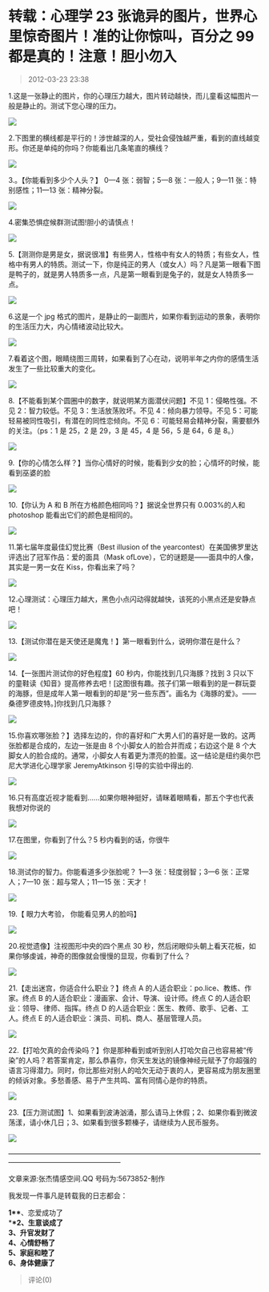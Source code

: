 # 转载：心理学 23 张诡异的图片，世界心里惊奇图片！准的让你惊叫，百分之 99 都是真的！注意！胆小勿入

> 2012-03-23 23:38

1.这是一张静止的图片，你的心理压力越大，图片转动越快，而儿童看这幅图片一般是静止的。测试下您心理的压力。

[![](http://ddns.4a1801.life:5244/d/NAS/Qzone_wyf/Blogs/images/CA37F534.webp)](http://ddns.4a1801.life:5244/d/NAS/Qzone_wyf/Blogs/images/CA37F534.webp)

2.下图里的横线都是平行的！涉世越深的人，受社会侵蚀越严重，看到的直线越变形。你还是单纯的你吗？你能看出几条笔直的横线？

[![](http://ddns.4a1801.life:5244/d/NAS/Qzone_wyf/Blogs/images/C919CAF8.webp)](http://ddns.4a1801.life:5244/d/NAS/Qzone_wyf/Blogs/images/C919CAF8.webp)

3.。【你能看到多少个人头？】 0—4 张：弱智；5—8 张：一般人；9—11 张：特别感性；11—13 张：精神分裂。

[![](http://ddns.4a1801.life:5244/d/NAS/Qzone_wyf/Blogs/images/9E620754.webp)](http://ddns.4a1801.life:5244/d/NAS/Qzone_wyf/Blogs/images/9E620754.webp)

4.密集恐惧症候群测试图!胆小的请慎点！

[![](http://ddns.4a1801.life:5244/d/NAS/Qzone_wyf/Blogs/images/33C15840.webp)](http://ddns.4a1801.life:5244/d/NAS/Qzone_wyf/Blogs/images/33C15840.webp)

5.【测测你是男是女，据说很准】有些男人，性格中有女人的特质；有些女人，性格中有男人的特质。测试一下，你是纯正的男人（或女人）吗？凡是第一眼看下图是鸭子的，就是男人特质多一点，凡是第一眼看到是兔子的，就是女人特质多一点。

[![](http://ddns.4a1801.life:5244/d/NAS/Qzone_wyf/Blogs/images/7A94AF37.webp)](http://ddns.4a1801.life:5244/d/NAS/Qzone_wyf/Blogs/images/7A94AF37.webp)

6.这是一个 jpg 格式的图片，是静止的一副图片，如果你看到运动的景象，表明你的生活压力大，内心情绪波动比较大。

[![](http://ddns.4a1801.life:5244/d/NAS/Qzone_wyf/Blogs/images/98D48423.webp)](http://ddns.4a1801.life:5244/d/NAS/Qzone_wyf/Blogs/images/98D48423.webp)

7.看着这个图，眼睛绕图三周转，如果看到了心在动，说明半年之内你的感情生活发生了一些比较重大的变化。

[![](http://ddns.4a1801.life:5244/d/NAS/Qzone_wyf/Blogs/images/552691AE.webp)](http://ddns.4a1801.life:5244/d/NAS/Qzone_wyf/Blogs/images/552691AE.webp)

8.【不能看到某个圆圈中的数字，就说明某方面潜伏问题】不见 1：侵略性强。不见 2：智力较低。不见 3：生活放荡败坏。不见 4：倾向暴力领导。不见 5：可能轻易被同性吸引，有潜在的同性恋倾向。不见 6：可能轻易会精神分裂，需要额外的关注。（ps：1 是 25，2 是 29，3 是 45，4 是 56，5 是 64，6 是 8。）

[![](http://ddns.4a1801.life:5244/d/NAS/Qzone_wyf/Blogs/images/22C9C564.webp)](http://ddns.4a1801.life:5244/d/NAS/Qzone_wyf/Blogs/images/22C9C564.webp)

9.【你的心情怎么样？】当你心情好的时候，能看到少女的脸；心情坏的时候，能看到巫婆的脸

[![](http://ddns.4a1801.life:5244/d/NAS/Qzone_wyf/Blogs/images/190DE13F.gif)](http://ddns.4a1801.life:5244/d/NAS/Qzone_wyf/Blogs/images/190DE13F.gif)

10.【你认为 A 和 B 所在方格颜色相同吗？】据说全世界只有 0.003%的人和 photoshop 能看出它们的颜色是相同的。

[![](http://ddns.4a1801.life:5244/d/NAS/Qzone_wyf/Blogs/images/456B13D8.webp)](http://ddns.4a1801.life:5244/d/NAS/Qzone_wyf/Blogs/images/456B13D8.webp)

11.第七届年度最佳幻觉比赛（Best illusion of the yearcontest）在美国佛罗里达评选出了冠军作品：爱的面具（Mask ofLove），它的谜题是——面具中的人像，其实是一男一女在 Kiss，你看出来了吗？

[![](http://ddns.4a1801.life:5244/d/NAS/Qzone_wyf/Blogs/images/EDA7E584.webp)](http://ddns.4a1801.life:5244/d/NAS/Qzone_wyf/Blogs/images/EDA7E584.webp)

12.心理测试：心理压力越大，黑色小点闪动得就越快，该死的小黑点还是安静点吧！

[![](http://ddns.4a1801.life:5244/d/NAS/Qzone_wyf/Blogs/images/B13753D8.webp)](http://ddns.4a1801.life:5244/d/NAS/Qzone_wyf/Blogs/images/B13753D8.webp)

13.【测试你潜在是天使还是魔鬼！】第一眼看到什么，说明你潜在是什么？

[![](http://ddns.4a1801.life:5244/d/NAS/Qzone_wyf/Blogs/images/06DC03BD.webp)](http://ddns.4a1801.life:5244/d/NAS/Qzone_wyf/Blogs/images/06DC03BD.webp)

14.【一张图片测试你的好色程度】60 秒内，你能找到几只海豚？找到 3 只以下的童鞋读《知音》提高修养去吧！\[这图很有趣。孩子们第一眼看到的是一群玩耍的海豚，但是成年人第一眼看到的却是“另一些东西”。画名为《海豚的爱》。——桑德罗德皮特。\]你找到几只海豚？

[![](http://ddns.4a1801.life:5244/d/NAS/Qzone_wyf/Blogs/images/BEE0F436.gif)](http://ddns.4a1801.life:5244/d/NAS/Qzone_wyf/Blogs/images/BEE0F436.gif)

15.你喜欢哪张脸？】选择左边的，你的喜好和广大男人们的喜好是一致的。这两张脸都是合成的，左边一张是由 8 个小脚女人的脸合并而成；右边这个是 8 个大脚女人的脸合成的。通常，小脚女人有着更为漂亮的脸蛋。这一结论是纽约奥尔巴尼大学进化心理学家 JeremyAtkinson 引导的实验中得出的.

[![](http://ddns.4a1801.life:5244/d/NAS/Qzone_wyf/Blogs/images/A270A81C.webp)](http://ddns.4a1801.life:5244/d/NAS/Qzone_wyf/Blogs/images/A270A81C.webp)

16.只有高度近视才能看到……如果你眼神挺好，请眯着眼睛看，那五个字也代表我想对你说的

[![](http://ddns.4a1801.life:5244/d/NAS/Qzone_wyf/Blogs/images/C12E0D9B.webp)](http://ddns.4a1801.life:5244/d/NAS/Qzone_wyf/Blogs/images/C12E0D9B.webp)

17.在图里，你看到了什么？5 秒内看到的话，你很牛

[![](http://ddns.4a1801.life:5244/d/NAS/Qzone_wyf/Blogs/images/AE13CC44.webp)](http://ddns.4a1801.life:5244/d/NAS/Qzone_wyf/Blogs/images/AE13CC44.webp)

18.测试你的智力。你能看道多少张脸呢？ 1—3 张：轻度弱智；3—6 张：正常人；7—10 张：超与常人；11—15 张：天才！

[![](http://ddns.4a1801.life:5244/d/NAS/Qzone_wyf/Blogs/images/1ADE8F4E.webp)](http://ddns.4a1801.life:5244/d/NAS/Qzone_wyf/Blogs/images/1ADE8F4E.webp)

19.【 眼力大考验， 你能看见男人的脸吗】

[![](http://ddns.4a1801.life:5244/d/NAS/Qzone_wyf/Blogs/images/5F0C9B8D.webp)](http://ddns.4a1801.life:5244/d/NAS/Qzone_wyf/Blogs/images/5F0C9B8D.webp)

20.视觉遗像】注视图形中央的四个黑点 30 秒，然后闭眼仰头朝上看天花板，如果你够虔诚，神奇的图像就会慢慢的显现，你看到了什么？

[![](http://ddns.4a1801.life:5244/d/NAS/Qzone_wyf/Blogs/images/DAF0E995.webp)](http://ddns.4a1801.life:5244/d/NAS/Qzone_wyf/Blogs/images/DAF0E995.webp)

21.【走出迷宫，你适合什么职业？】终点 A 的人适合职业：po.lice、教练、作家。终点 B 的人适合职业：漫画家、会计、导演、设计师。终点 C 的人适合职业：领导、律师、指挥。终点 D 的人适合职业：医生、教师、歌手、记者、工人。终点 E 的人适合职业：演员、司机、商人、基层管理人员。

[![](http://ddns.4a1801.life:5244/d/NAS/Qzone_wyf/Blogs/images/5AD6EFCF.webp)](http://ddns.4a1801.life:5244/d/NAS/Qzone_wyf/Blogs/images/5AD6EFCF.webp)

22.【打哈欠真的会传染吗？】你是那种看到或听到别人打哈欠自己也容易被“传染”的人吗？若答案肯定，那么恭喜你，你天生发达的镜像神经元赋予了你超强的语言习得潜力。同时，你比那些对别人的哈欠无动于衷的人，更容易成为朋友圈里的倾诉对象。多愁善感、易于产生共鸣、富有同情心是你的特质。

[![](http://ddns.4a1801.life:5244/d/NAS/Qzone_wyf/Blogs/images/C0AB3FF6.webp)](http://ddns.4a1801.life:5244/d/NAS/Qzone_wyf/Blogs/images/C0AB3FF6.webp)

23.【压力测试图】1、如果看到波涛汹涌，那么请马上休假；2、如果你看到微波荡漾，请小休几日；3、如果看到很多颗榛子，请继续为人民币服务。

[![](http://ddns.4a1801.life:5244/d/NAS/Qzone_wyf/Blogs/images/32973DD1.webp)](http://ddns.4a1801.life:5244/d/NAS/Qzone_wyf/Blogs/images/32973DD1.webp)

————————————————————————————————————————————————————

文章来源:张杰情感空间.QQ 号码为:5673852-制作

我发现一件事凡是转载我的日志都会：

**1\*\***、恋爱成功了  
\***\*2、生意谈成了  
3、升官发财了  
4、心情舒畅了  
5、家庭和睦了  
6、身体健康了**

> 评论(0)
